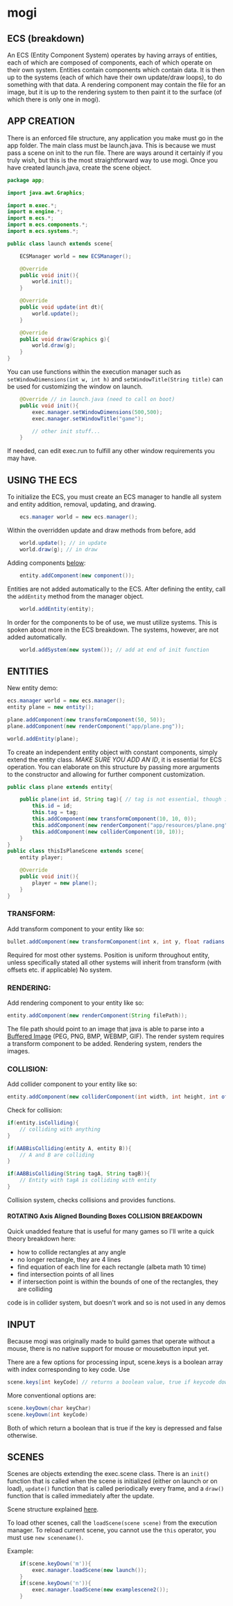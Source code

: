 
# mogi

## ECS (breakdown)

An ECS (Entity Component System) operates by having arrays of entities, each of which are composed of components, each of which operate on their own system.
Entities contain components which contain data. It is then up to the systems (each of which have their own update/draw loops), to do something with that data. A rendering component may contain the file for an image, but it is up to the rendering system to then paint it to the surface (of which there is only one in mogi).


## APP CREATION
There is an enforced file structure, any application you make must go in the app folder. The main class must be launch.java. This is because we must pass a scene on init to the run file. There are ways around it certainly if you truly wish, but this is the most straightforward way to use mogi.
Once you have created launch.java, create the scene object.

```java
package app;

import java.awt.Graphics;

import m.exec.*;
import m.engine.*;
import m.ecs.*;
import m.ecs.components.*;
import m.ecs.systems.*;

public class launch extends scene{

    ECSManager world = new ECSManager();

    @Override
    public void init(){
        world.init();
    }

    @Override
    public void update(int dt){
        world.update();
    }

    @Override
    public void draw(Graphics g){
        world.draw(g);
    }
}
```

You can use functions within the execution manager such as `setWindowDimensions(int w, int h)` and `setWindowTitle(String title)` can be used for customizing the window on launch.
```java
    @Override // in launch.java (need to call on boot)
    public void init(){
        exec.manager.setWindowDimensions(500,500);
        exec.manager.setWindowTitle("game");

        // other init stuff...
    }
```
If needed, can edit exec.run to fulfill any other window requirements you may have.

## USING THE ECS
To initialize the ECS, you must create an ECS manager to handle all system and entity addition, removal, updating, and drawing.

```java
    ecs.manager world = new ecs.manager();
```

Within the overridden update and draw methods from before, add

```java
    world.update(); // in update
    world.draw(g); // in draw
```

Adding components [below](#ENTITIES):
```java
    entity.addComponent(new component());
```

Entities are  not added automatically to the ECS. After defining the entity, call the ```addEntity``` method from the manager object.

```java
    world.addEntity(entity);
```

In order for the components to be of use, we must utilize systems. This is spoken about more in the ECS breakdown. The systems, however, are not added automatically.

```java
    world.addSystem(new system()); // add at end of init function
```

## ENTITIES

New entity demo:

```java
ecs.manager world = new ecs.manager();
entity plane = new entity();

plane.addComponent(new transformComponent(50, 50));
plane.addComponent(new renderComponent("app/plane.png"));

world.addEntity(plane);
```

To create an independent entity object with constant components, simply extend the entity class. *MAKE SURE YOU ADD AN ID*, it is essential for ECS operation.
You can elaborate on this structure by passing more arguments to the constructor and allowing for further component customization.

```java
public class plane extends entity{

    public plane(int id, String tag){ // tag is not essential, though id is
        this.id = id;
        this.tag = tag;
        this.addComponent(new transformComponent(10, 10, 0));
        this.addComponent(new renderComponent("app/resources/plane.png"));
        this.addComponent(new colliderComponent(10, 10));
    }
}
public class thisIsPlaneScene extends scene{
    entity player;

    @Override
    public void init(){
        player = new plane();
    }
}
```

### TRANSFORM:

Add transform component to your entity like so:
```java
bullet.addComponent(new transformComponent(int x, int y, float radians (overload)));
```

Required for most other systems. Position is uniform throughout entity, unless specifically stated all other systems will inherit from transform (with offsets etc. if applicable)
No system.


### RENDERING:

Add rendering component to your entity like so:

```java
entity.addComponent(new renderComponent(String filePath));
```

The file path should point to an image that java is able to parse into a [Buffered Image](https://docs.oracle.com/javase/8/docs/api/java/awt/image/BufferedImage.html) (PEG, PNG, BMP, WEBMP, GIF). The render system requires a transform component to be added.
Rendering system, renders the images.


### COLLISION:

Add collider component to your entity like so:

```java
entity.addComponent(new colliderComponent(int width, int height, int offsetx (overload), int offsety (overload)));
```

Check for collision:
```java
if(entity.isColliding){
    // colliding with anything
}

if(AABBisColliding(entity A, entity B)){
    // A and B are colliding
}

if(AABBisColliding(String tagA, String tagB)){
    // Entity with tagA is colliding with entity 
}
```

Collision system, checks collisions and provides functions.

#### ROTATING Axis Aligned Bounding Boxes COLLISION BREAKDOWN

Quick unadded feature that is useful for many games so I'll write a quick theory breakdown here:

+ how to collide rectangles at any angle
+ no longer rectangle, they are 4 lines
+ find equation of each line for each rectangle (albeta math 10 time)
+ find intersection points of all lines
+ if intersection point is within the bounds of one of the rectangles, they are colliding

code is in collider system, but doesn't work and so is not used in any demos

## INPUT

Because mogi was originally made to build games that operate without a mouse, there is no native support for mouse or mousebutton input yet. 

There are a few options for processing input, scene.keys is a boolean array with index corresponding to key code. Use 

```java
scene.keys[int keyCode] // returns a boolean value, true if keycode down otherwise false
```

More conventional options are:

```java
scene.keyDown(char keyChar)
scene.keyDown(int keyCode)
```

Both of which return a boolean that is true if the key is depressed and false otherwise.

## SCENES

Scenes are objects extending the exec.scene class. There is an `init()` function that is called when the scene is initialized (either on launch or on load), `update()` function that is called periodically every frame, and a `draw()` function that is called immediately after the update.

Scene structure explained [here](#app-creation).

To load other scenes, call the `loadScene(scene scene)` from the execution manager.
To reload current scene, you cannot use the `this` operator, you must use `new scenename()`.

Example:

```java
    if(scene.keyDown('m')){
        exec.manager.loadScene(new launch());
    }
    if(scene.keyDown('n')){
        exec.manager.loadScene(new examplescene2());
    }
```


